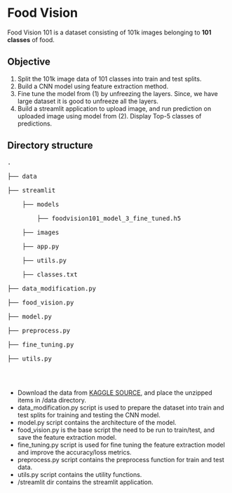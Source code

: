 # Food Vision
Food Vision 101 is a dataset consisting of 101k images belonging to **101 classes** of food.

## Objective
1. Split the 101k image data of 101 classes into train and test splits.
2. Build a CNN model using feature extraction method.
3. Fine tune the model from (1) by unfreezing the layers. Since, we have large dataset it is good to unfreeze all the layers.
4. Build a streamlit application to upload image, and run prediction on uploaded image using model from (2). Display Top-5 classes of predictions.

## Directory structure
<pre>
.<br />
├── data<br />
├── streamlit<br />
    ├── models<br />
        ├── foodvision101_model_3_fine_tuned.h5<br />
    ├── images<br />
    ├── app.py<br />
    ├── utils.py<br />
    ├── classes.txt<br />
├── data_modification.py<br />
├── food_vision.py<br />
├── model.py<br />
├── preprocess.py<br />
├── fine_tuning.py<br />
├── utils.py<br />
</pre>
<br />

* Download the data from [KAGGLE SOURCE](https://www.kaggle.com/datasets/dansbecker/food-101), and place the unzipped items in /data directory.
* data_modification.py script is used to prepare the dataset into train and test splits for training and testing the CNN model.
* model.py script contains the architecture of the model.
* food_vision.py is the base script the need to be run to train/test, and save the feature extraction model.
* fine_tuning.py script is used for fine tuning the feature extraction model and improve the accuracy/loss metrics.
* preprocess.py script contains the preprocess function for train and test data.
* utils.py script contains the utility functions.
* /streamlit dir contains the streamlit application.
